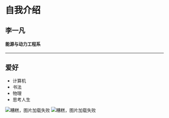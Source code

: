 # 自我介绍

## 李一凡

#### 能源与动力工程系

---

##  爱好

- 计算机
- 书法
- 物理
- 思考人生

![糟糕，图片加载失败](https://thumbs.dreamstime.com/b/微笑-与刷子冲程-48654124.jpg)
![糟糕，图片加载失败](https://thumbs.dreamstime.com/z/微笑-与刷子冲程-48655818.jpg)
